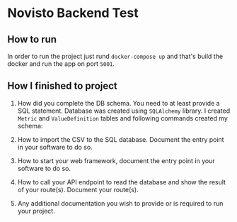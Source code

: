 # Novisto Backend Test

##  How to run
In order to run the project just rund `docker-compose up` and that's build the docker and run the app on port `5001`.

## How I finished to project
1. How did you complete the DB schema. You need to at least provide a SQL statement.
    Database was created using `SQLAlchemy` library. I created `Metric` and `ValueDefinition` tables and following commands created my schema:
    
2. How to import the CSV to the SQL database. Document the entry point in your software to do so.
3. How to start your web framework, document the entry point in your software to do so.
4. How to call your API endpoint to read the database and show the result of your route(s). Document your route(s).
5. Any additional documentation you wish to provide or is required to run your project.